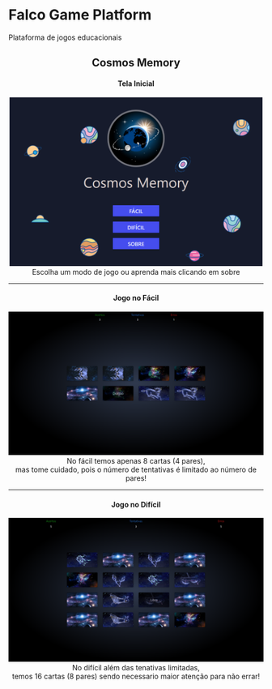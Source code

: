 # Falco Game Platform
Plataforma de jogos educacionais

<h2 align="center">Cosmos Memory</h2>

<h4 align="center">Tela Inicial</h4>
<p align="center">
   <img src="Game-Platform/Assets/Screens/InitView.png" width="500">
   <br>Escolha um modo de jogo ou aprenda mais clicando em sobre
</p>  

***
<h4 align="center">Jogo no Fácil</h4>
<p align="center">
   <img src="Game-Platform/Assets/Screens/EasyGame.png" width="700">
    <br>No fácil temos apenas 8 cartas (4 pares),
    <br>mas tome cuidado, pois o número de tentativas é limitado ao número de pares!
</p>  

***

<h4 align="center">Jogo no Difícil</h4>
<p align="center">
   <img src="Game-Platform/Assets/Screens/HardGame.png" width="700">
   <br>No difícil além das tenativas limitadas,
   <br>temos 16 cartas (8 pares) sendo necessario maior atenção para não errar!
</p>  
